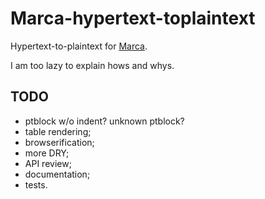 # Marca-hypertext-toplaintext

Hypertext-to-plaintext for [Marca](https://github.com/sdangelo/marca).

I am too lazy to explain hows and whys.

## TODO

* ptblock w/o indent? unknown ptblock?
* table rendering;
* browserification;
* more DRY;
* API review;
* documentation;
* tests.
